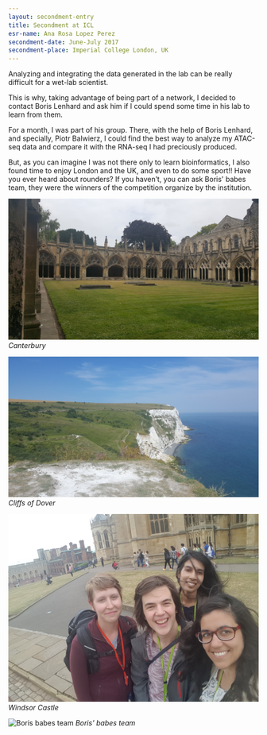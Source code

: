 ```yaml
---
layout: secondment-entry
title: Secondment at ICL
esr-name: Ana Rosa Lopez Perez
secondment-date: June-July 2017
secondment-place: Imperial College London, UK
---
```


Analyzing and integrating the data generated in the lab can be really difficult for
a wet-lab scientist.

This is why, taking advantage of being part of a network, I decided to contact Boris
Lenhard and ask him if I could spend some time in his lab to learn from them.

For a month, I was part of his group. There, with the help of Boris Lenhard, and
specially, Piotr Balwierz, I could find the best way to analyze my ATAC-seq data and
compare it with the RNA-seq I had preciously produced.

But, as you can imagine I was not there only to learn bioinformatics, I also found
time to enjoy London and the UK, and even to do some sport!! Have you ever heard about
rounders? If you haven’t, you can ask Boris' babes team, they were the winners of the 
competition organize by the institution.


![Canterbury](/library/images/secondments/ICL.Ana.1.jpg)
*Canterbury*

![Cliffs of Dover](/library/images/secondments/ICL.Ana.2.jpg)
*Cliffs of Dover*

![Windsor Castle](/library/images/secondments/ICL.Ana.3.jpg)
*Windsor Castle*

![Boris babes team](/library/images/secondments/rounders_winners.jpg)
*Boris' babes team*
